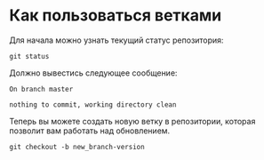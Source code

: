 # Как пользоваться ветками

Для начала можно узнать текущий статус репозитория:

`git status`

Должно вывестись следующее сообщение:

`On branch master`

`nothing to commit, working directory clean`

Теперь вы можете создать новую ветку в репозитории, которая позволит вам работать над обновлением.

`git checkout -b new_branch-version`


